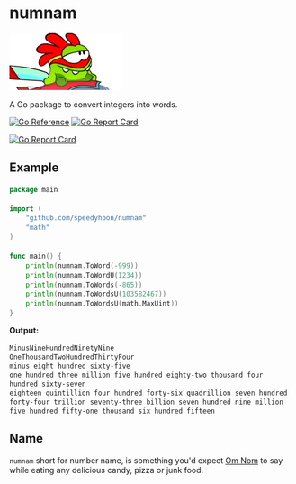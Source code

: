 # numnam
[![Om Nom in their superhero outfit sitting on a race car during cartoon episode Mechanic Rodeo at 3:13](/omnom.webp "Om Nom")](https://youtu.be/HrNzPNcoGiQ?t=188)

A Go package to convert integers into words.

[![Go Reference](https://pkg.go.dev/badge/github.com/speedyhoon/numnam.svg)](https://pkg.go.dev/github.com/speedyhoon/numnam)
[![Go Report Card](https://goreportcard.com/badge/github.com/speedyhoon/numnam)](https://goreportcard.com/report/github.com/speedyhoon/numnam)

[![Go Report Card](https://goreportcard.com/badge/github.com/speedyhoon/numnam)](https://goreportcard.com/report/github.com/speedyhoon/numnam)

## Example
```go
package main

import (
	"github.com/speedyhoon/numnam"
	"math"
)

func main() {
	println(numnam.ToWord(-999))
	println(numnam.ToWordU(1234))
	println(numnam.ToWords(-865))
	println(numnam.ToWordsU(103582467))
	println(numnam.ToWordsU(math.MaxUint))
}
```
**Output:**
```text
MinusNineHundredNinetyNine
OneThousandTwoHundredThirtyFour
minus eight hundred sixty-five
one hundred three million five hundred eighty-two thousand four hundred sixty-seven
eighteen quintillion four hundred forty-six quadrillion seven hundred forty-four trillion seventy-three billion seven hundred nine million five hundred fifty-one thousand six hundred fifteen
```

## Name
`numnam` short for number name, is something you'd expect [Om Nom](https://cuttherope.fandom.com/wiki/Om_Nom) to say while eating any delicious candy, pizza or junk food.

